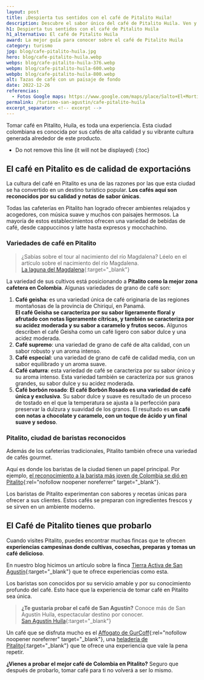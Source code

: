 ```yaml
---
layout: post
title: ¡Despierta tus sentidos con el café de Pitalito Huila!
description: Descubre el sabor único del café de Pitalito Huila. Ven y disfruta de una experiencia inolvidable para tus sentidos. ¡No te pierdas la oportunidad de probarlo!
h1: Despierta tus sentidos con el café de Pitalito Huila
h1_alternativo: El café de Pitalito Huila
award: La mejor guía para conocer sobre el café de Pitalito Huila
category: turismo
jpg: blog/cafe-pitalito-huila.jpg
hero: blog/cafe-pitalito-huila.webp
webps: blog/cafe-pitalito-huila-376.webp
webpm: blog/cafe-pitalito-huila-600.webp
webpb: blog/cafe-pitalito-huila-800.webp
alt: Tazas de café con un paisaje de fondo
date: 2022-12-26
referencias:
  - Fotos Google maps: https://www.google.com/maps/place/Salto+El+Morti%C3%B1o/@1.88762,-76.2170648,3a,75y,90t/data=!3m8!1e2!3m6!1sAF1QipN-NGxHgFZijFTmCcjP_MmZLmss4tcFoiV5xb5V!2e10!3e12!6shttps:%2F%2Flh5.googleusercontent.com%2Fp%2FAF1QipN-NGxHgFZijFTmCcjP_MmZLmss4tcFoiV5xb5V%3Dw224-h298-k-no!7i1200!8i1600!4m8!3m7!1s0x8e25716c1b260971:0x7b971d85fae7fa6d!8m2!3d1.88762!4d-76.2170648!14m1!1BCgIgAQ!16s%2Fg%2F11j90yl_p1?authuser=0&hl=es
permalink: /turismo-san-agustin/cafe-pitalito-huila
excerpt_separator: <!-- excerpt -->
--- 
```

Tomar café en Pitalito, Huila, es toda una experiencia. Esta ciudad colombiana es conocida por sus cafés de alta calidad y su vibrante cultura generada alrededor de este producto.
<!-- excerpt -->

* Do not remove this line (it will not be displayed)
{:toc}

## El café en Pitalito es de calidad de exportacións

La cultura del café en Pitalito es una de las razones por las que esta ciudad se ha convertido en un destino turístico popular. **Los cafés aquí son reconocidos por su calidad y notas de sabor únicas**.

Todas las cafeterías en Pitalito han logrado ofrecer ambientes relajados y acogedores, con música suave y muchos con paisajes hermosos. La mayoría de estos establecimientos ofrecen una variedad de bebidas de café, desde cappuccinos y latte hasta expresos y mocchachino.

### Variedades de café en Pitalito

>¿Sabías sobre el tour al nacimiento del río Magdalena? Léelo en el artículo sobre el nacimiento del río Magdalena.  
[La laguna del Magdalena]({{'turismo-san-agustin/laguna-del-magdalena'}} "Laguna del Magdalena"){:target="_blank"}

La variedad de sus cultivos está posicionando a **Pitalito como la mejor zona cafetera en Colombia**. Algunas variedades de grano de café son:

1. **Café geisha**: es una variedad única de café originaria de las regiones montañosas de la provincia de Chiriquí, en Panamá.  
**El café Geisha se caracteriza por su sabor ligeramente floral y afrutado con notas ligeramente cítricas, y también se caracteriza por su acidez moderada y su sabor a caramelo y frutos secos.** Algunos describen el café Geisha como un café ligero con sabor dulce y una acidez moderada.
2. **Café supremo**: una variedad de grano de café de alta calidad, con un sabor robusto y un aroma intenso.
3. **Café especial**: una variedad de grano de café de calidad media, con un sabor equilibrado y un aroma suave.
4. **Café caturra**: esta variedad de café se caracteriza por su sabor único y su aroma intenso. Esta variedad también se caracteriza por sus granos grandes, su sabor dulce y su acidez moderada.
5. **Café borbón rosado**: **El café Borbón Rosado es una variedad de café única y exclusiva**. Su sabor dulce y suave es resultado de un proceso de tostado en el que la temperatura se ajusta a la perfección para preservar la dulzura y suavidad de los granos. El resultado es **un café con notas a chocolate y caramelo, con un toque de ácido y un final suave y sedoso**.

### Pitalito, ciudad de baristas reconocidos

Además de los cafeterías tradicionales, Pitalito también ofrece una variedad de cafés gourmet.

Aquí es donde los baristas de la ciudad tienen un papel principal. Por ejemplo, [el reconocimiento a la barista más joven de Colombia se dió en Pitalito](https://www.radionacional.co/regiones/andina/la-barista-mas-joven-del-pais-esta-en-pitalito-huila){:rel="nofollow noopener noreferrer" target="_blank"}.

Los baristas de Pitalito experimentan con sabores y recetas únicas para ofrecer a sus clientes. Estos cafés se preparan con ingredientes frescos y se sirven en un ambiente moderno.

## El Café de Pitalito tienes que probarlo

Cuando visites Pitalito, puedes encontrar muchas fincas que te ofrecen **experiencias campesinas donde cultivas, cosechas, preparas y tomas un café delicioso**.

En nuestro blog hicimos un artículo sobre la finca [Tierra Activa de San Agustín]({{site.baseurl}}/hoteles-san-agustin/finca-tierra-activa-san-agustin){:target="_blank"} que te ofrece experiencias como esta.

Los baristas son conocidos por su servicio amable y por su conocimiento profundo del café. Esto hace que la experiencia de tomar café en Pitalito sea única.

>**¿Te gustaría probar el café de San Agustín?** Conoce más de San Agustín Huila, espectacular destino por conocer.  
[San Agustín Huila]({{'turismo-san-agustin/san-agustin-huila-magia-aventura-extrema'|relative_url}} "San Agustín Huila"){:target="_blank"}

Un café que se disfruta mucho es el [Affogato de GurCoff](https://wa.me/p/4796946837050081/573026370737){:rel="nofollow noopener noreferrer" target="_blank"}, una [heladería de Pitalito](https://gurcoff.com){:target="_blank"} que te ofrece una experiencia que vale la pena repetir.

**¿Vienes a probar el mejor café de Colombia en Pitalito?** Seguro que después de probarlo, tomar café para ti no volverá a ser lo mismo.
